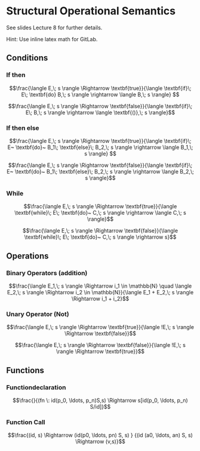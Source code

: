 # Structural Operational Semantics

See slides Lecture 8 for further details.

Hint: Use inline latex math for GitLab.

## Conditions

### If then

```math
\frac{\langle E,\; s \rangle \Rightarrow \textbf{true}}{\langle \textbf{if}\; E\; \textbf{do} B,\; s \rangle \rightarrow \langle B,\; s \rangle} 
```

```math
\frac{\langle E,\; s \rangle \Rightarrow \textbf{false}}{\langle \textbf{if}\; E\; B,\; s \rangle \rightarrow \langle \textbf{()},\; s \rangle}
```

### If then else

```math
\frac{\langle E,\; s \rangle \Rightarrow \textbf{true}}{\langle \textbf{if}\; E~ \textbf{do}~ B_1\; \textbf{else}\; B_2,\; s \rangle \rightarrow \langle B_1,\; s \rangle} 
```

```math
\frac{\langle E,\; s \rangle \Rightarrow \textbf{false}}{\langle \textbf{if}\; E~ \textbf{do}~ B_1\; \textbf{else}\; B_2,\; s \rangle \rightarrow \langle B_2,\; s \rangle}
```

### While

```math
\frac{\langle E,\; s \rangle \Rightarrow \textbf{true}}{\langle \textbf{while}\; E\; \textbf{do}~ C,\; s \rangle \rightarrow \langle C,\; s \rangle}
```

```math
\frac{\langle E,\; s \rangle \Rightarrow \textbf{false}}{\langle \textbf{while}\; E\; \textbf{do}~ C,\; s \rangle \rightarrow s}
```

## Operations

### Binary Operators (addition)

```math
\frac{\langle E_1,\; s \rangle \Rightarrow i_1 \in \mathbb{N} \quad \langle E_2,\; s \rangle \Rightarrow i_2 \in \mathbb{N}}{\langle E_1 + E_2,\; s \rangle \Rightarrow i_1 + i_2}
```

### Unary Operator (Not)

```math
\frac{\langle E,\; s \rangle \Rightarrow \textbf{true}}{\langle !E,\; s \rangle \Rightarrow \textbf{false}}
```

```math
\frac{\langle E,\; s \rangle \Rightarrow \textbf{false}}{\langle !E,\; s \rangle \Rightarrow \textbf{true}}
```

## Functions

### Functiondeclaration

```math
\frac{}{(fn \: id(p_0, \ldots, p_n)S,s) \Rightarrow s[id(p_0, \ldots, p_n) S/id]}
```

### Function Call

```math
\frac{(id, s) \Rightarrow (id(p0, \ldots, pn) S, s) } {(id (a0, \ldots, an) S, s) \Rightarrow (v,s)}
```